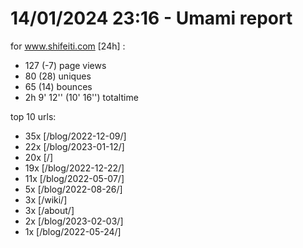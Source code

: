# 14/01/2024 23:16 - Umami report
for www.shifeiti.com [24h] :

 - 127 (-7) page views
 - 80 (28) uniques
 - 65 (14) bounces
 - 2h 9' 12'' (10' 16'') totaltime


top 10 urls:
 - 35x [/blog/2022-12-09/]
 - 22x [/blog/2023-01-12/]
 - 20x [/]
 - 19x [/blog/2022-12-22/]
 - 11x [/blog/2022-05-07/]
 - 5x [/blog/2022-08-26/]
 - 3x [/wiki/]
 - 3x [/about/]
 - 2x [/blog/2023-02-03/]
 - 1x [/blog/2022-05-24/]


